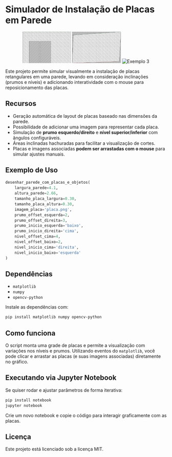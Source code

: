 # Simulador de Instalação de Placas em Parede

<p align="center">
  <img src="img/exemplo_1.png" width="30%" alt="Exemplo 1">
  <img src="img/exemplo_2.png" width="30%" alt="Exemplo 2">
  <img src="img/exemplo_3.png" width="30%" alt="Exemplo 3">
</p>

Este projeto permite simular visualmente a instalação de placas retangulares em uma parede, levando em consideração inclinações (prumos e níveis) e adicionando interatividade com o mouse para reposicionamento das placas.

## Recursos

* Geração automática de layout de placas baseado nas dimensões da parede.
* Possibilidade de adicionar uma imagem para representar cada placa.
* Simulação de **prumo esquerdo/direito** e **nível superior/inferior** com ângulos configuráveis.
* Áreas inclinadas hachuradas para facilitar a visualização de cortes.
* Placas e imagens associadas **podem ser arrastadas com o mouse** para simular ajustes manuais.

## Exemplo de Uso

```python
desenhar_parede_com_placas_e_objetos(
    largura_parede=4.1,
    altura_parede=2.66,
    tamanho_placa_largura=0.30,
    tamanho_placa_altura=0.30,
    imagem_placa='placa.png',
    prumo_offset_esquerda=2,
    prumo_offset_direita=3,
    prumo_inicio_esquerda='baixo',
    prumo_inicio_direita='cima',
    nivel_offset_cima=4,
    nivel_offset_baixo=2,
    nivel_inicio_cima='direita',
    nivel_inicio_baixo='esquerda'
)
```

## Dependências

* `matplotlib`
* `numpy`
* `opencv-python`

Instale as dependências com:

```bash
pip install matplotlib numpy opencv-python
```

## Como funciona

O script monta uma grade de placas e permite a visualização com variações nos níveis e prumos. Utilizando eventos do `matplotlib`, você pode clicar e arrastar as placas (e suas imagens associadas) diretamente no gráfico.

## Executando via Jupyter Notebook

Se quiser rodar e ajustar parâmetros de forma iterativa:

```bash
pip install notebook
jupyter notebook
```

Crie um novo notebook e copie o código para interagir graficamente com as placas.

## Licença

Este projeto está licenciado sob a licença MIT.
